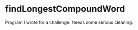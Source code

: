 findLongestCompoundWord
=======================
Program I wrote for a challenge. Needs some serious cleaning.
